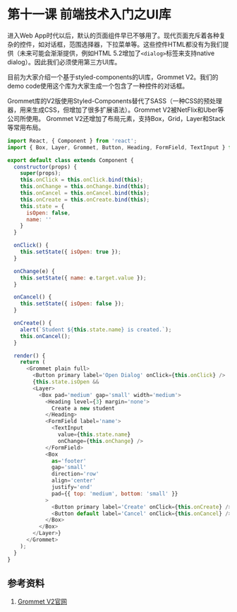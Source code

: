 # 第十一课 前端技术入门之UI库

进入Web App时代以后，默认的页面组件早已不够用了。现代页面充斥着各种复杂的控件，如对话框，范围选择器，下拉菜单等。这些控件HTML都没有为我们提供（未来可能会渐渐提供，例如HTML 5.2增加了`<dialog>`标签来支持native dialog）。因此我们必须使用第三方UI库。

目前为大家介绍一个基于styled-components的UI库，Grommet V2。我们的demo code使用这个库为大家生成一个包含了一种控件的对话框。

Grommet库的V2版使用Styled-Components替代了SASS（一种CSS的预处理器，用来生成CSS，但增加了很多扩展语法）。Grommet V2被NetFlix和Uber等公司所使用。
Grommet V2还增加了布局元素，支持Box，Grid，Layer和Stack等常用布局。
```javascript
import React, { Component } from 'react';
import { Box, Layer, Grommet, Button, Heading, FormField, TextInput } from 'grommet';

export default class extends Component {
  constructor(props) {
    super(props);
    this.onClick = this.onClick.bind(this);
    this.onChange = this.onChange.bind(this);
    this.onCancel = this.onCancel.bind(this);
    this.onCreate = this.onCreate.bind(this);
    this.state = {
      isOpen: false,
      name: ''
    }
  }

  onClick() {
    this.setState({ isOpen: true });
  }

  onChange(e) {
    this.setState({ name: e.target.value });
  }

  onCancel() {
    this.setState({ isOpen: false });
  }

  onCreate() {
    alert(`Student ${this.state.name} is created.`);
    this.onCancel();
  }

  render() {
    return (
      <Grommet plain full>
        <Button primary label='Open Dialog' onClick={this.onClick} />
        {this.state.isOpen &&
        <Layer>
          <Box pad='medium' gap='small' width='medium'>
            <Heading level={3} margin='none'>
              Create a new student
            </Heading>
            <FormField label='name'>
              <TextInput
                value={this.state.name}
                onChange={this.onChange} />
            </FormField>
            <Box
              as='footer'
              gap='small'
              direction='row'
              align='center'
              justify='end'
              pad={{ top: 'medium', bottom: 'small' }}
            >
              <Button primary label='Create' onClick={this.onCreate} />
              <Button default label='Cancel' onClick={this.onCancel} />
            </Box>
          </Box>
        </Layer>}
      </Grommet>
    );
  }
}
```

## 参考资料
1. [Grommet V2官网](https://v2.grommet.io/)
